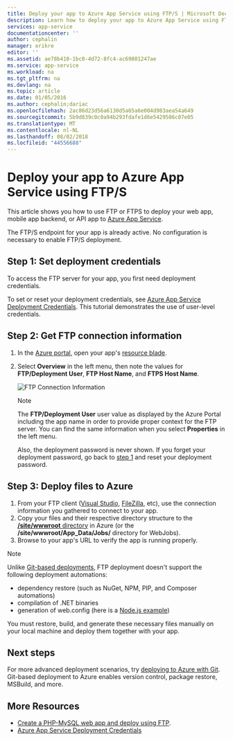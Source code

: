 ```yaml
---
title: Deploy your app to Azure App Service using FTP/S | Microsoft Docs
description: Learn how to deploy your app to Azure App Service using FTP or FTPS.
services: app-service
documentationcenter: ''
author: cephalin
manager: erikre
editor: ''
ms.assetid: ae78b410-1bc0-4d72-8fc4-ac69801247ae
ms.service: app-service
ms.workload: na
ms.tgt_pltfrm: na
ms.devlang: na
ms.topic: article
ms.date: 01/05/2016
ms.author: cephalin;dariac
ms.openlocfilehash: 2ac86d23d56a6130d5a65a6e004d983aea54a649
ms.sourcegitcommit: 5b9d839c0c0a94b293fdafe1d6e5429506c07e05
ms.translationtype: MT
ms.contentlocale: nl-NL
ms.lasthandoff: 08/02/2018
ms.locfileid: "44556688"
---
```

# <a name="deploy-your-app-to-azure-app-service-using-ftps"></a>Deploy your app to Azure App Service using FTP/S
This article shows you how to use FTP or FTPS to deploy your web app, mobile app backend, or API app to [Azure App Service](http://go.microsoft.com/fwlink/?LinkId=529714).

The FTP/S endpoint for your app is already active. No configuration is necessary to enable FTP/S deployment. 

<a name="step1"></a>
## <a name="step-1-set-deployment-credentials"></a>Step 1: Set deployment credentials

To access the FTP server for your app, you first need deployment credentials. 

To set or reset your deployment credentials, see [Azure App Service Deployment Credentials](app-service-deployment-credentials.md). This tutorial demonstrates the use of user-level credentials.

## <a name="step-2-get-ftp-connection-information"></a>Step 2: Get FTP connection information

1. In the [Azure portal](https://portal.azure.com), open your app's [resource blade](../azure-resource-manager/resource-group-portal.md#manage-resources).
2. Select **Overview** in the left menu, then note the values for **FTP/Deployment User**, **FTP Host Name**, and **FTPS Host Name**. 

    ![FTP Connection Information](https://docstestmedia1.blob.core.windows.net/azure-media/articles/app-service-web/media/web-sites-deploy/FTP-Connection-Info.PNG)

    > [!NOTE]
    > The **FTP/Deployment User** user value as displayed by the Azure Portal including the app name in order to provide proper context for the FTP server.
    > You can find the same information when you select **Properties** in the left menu. 
    >
    > Also, the deployment password is never shown. If you forget your deployment password, go back to [step 1](#step1) and reset your deployment password.
    >
    >

## <a name="step-3-deploy-files-to-azure"></a>Step 3: Deploy files to Azure

1. From your FTP client ([Visual Studio](https://www.visualstudio.com/vs/community/), [FileZilla](https://filezilla-project.org/download.php?type=client), etc), use the connection information you gathered to connect to your app.
3. Copy your files and their respective directory structure to the [**/site/wwwroot** directory](https://github.com/projectkudu/kudu/wiki/File-structure-on-azure) in Azure (or the **/site/wwwroot/App_Data/Jobs/** directory for WebJobs).
4. Browse to your app's URL to verify the app is running properly. 

> [!NOTE] 
> Unlike [Git-based deployments](app-service-deploy-local-git.md), FTP deployment doesn't support the following deployment automations: 
>
> - dependency restore (such as NuGet, NPM, PIP, and Composer automations)
> - compilation of .NET binaries
> - generation of web.config (here is a [Node.js example](https://github.com/projectkudu/kudu/wiki/Using-a-custom-web.config-for-Node-apps))
> 
> You must restore, build, and generate these necessary files manually on your local machine and deploy them together with your app.
>
>

## <a name="next-steps"></a>Next steps

For more advanced deployment scenarios, try [deploying to Azure with Git](app-service-deploy-local-git.md). Git-based deployment to Azure enables version control, package restore, MSBuild, and more.

## <a name="more-resources"></a>More Resources

* [Create a PHP-MySQL web app and deploy using FTP](web-sites-php-mysql-deploy-use-ftp.md).
* [Azure App Service Deployment Credentials](app-service-deploy-ftp.md)

